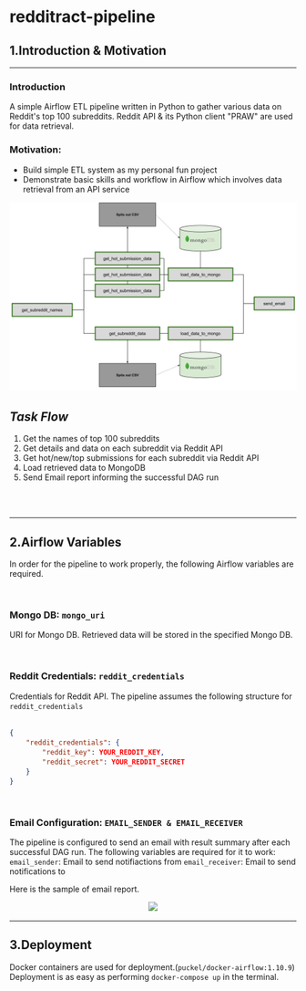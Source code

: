 # redditract-pipeline

## 1.Introduction & Motivation
---

### Introduction
A simple Airflow ETL pipeline written in Python to gather various data on Reddit's top 100 subreddits.
Reddit API & its Python client "PRAW" are used for data retrieval.

### Motivation:
- Build simple ETL system as my personal fun project
- Demonstrate basic skills and workflow in Airflow which involves data retrieval from an API service


<p align="center">
  <img width="900" height="auto" src="./assets/pipeline_progress.svg">
</p>

## ***Task Flow***
1. Get the names of top 100 subreddits
2. Get details and data on each subreddit via Reddit API
3. Get hot/new/top submissions for each subreddit via Reddit API
4. Load retrieved data to MongoDB
5. Send Email report informing the successful DAG run

<br>



<br>

---
## 2.Airflow Variables

In order for the pipeline to work properly, the following Airflow variables are required.

<br>

### Mongo DB: ```mongo_uri```
URI for Mongo DB. Retrieved data will be stored in the specified Mongo DB.

<br>

### Reddit Credentials: ```reddit_credentials```
Credentials for Reddit API. The pipeline assumes the following structure for ```reddit_credentials```
```json

{
    "reddit_credentials": {
        "reddit_key": YOUR_REDDIT_KEY,
        "reddit_secret": YOUR_REDDIT_SECRET
    }
}
```

<br>

### Email Configuration: ```EMAIL_SENDER & EMAIL_RECEIVER```
The pipeline is configured to send an email with result summary after each successful DAG run.
The following variables are required for it to work:
```email_sender```: Email to send notifiactions from
```email_receiver```: Email to send notifications to

Here is the sample of email report.

<p align="center">
  <img width="800" height="auto" src="./assets/email_report_sample.png">
</p>

---
## 3.Deployment

Docker containers are used for deployment.(```puckel/docker-airflow:1.10.9```)
Deployment is as easy as performing ```docker-compose up``` in the terminal.
